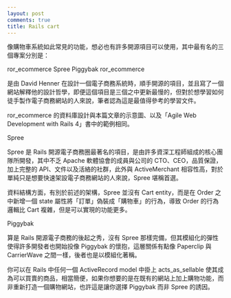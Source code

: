 ```yaml
---
layout: post
comments: true
title: Rails cart
---
```


像購物車系統如此常見的功能，想必也有許多開源項目可以使用，其中最有名的三個專案分別是：

ror_ecommerce
Spree
Piggybak
ror_ecommerce



是由 David Henner 在設計一個電子商務系統時，順手開源的項目，並且寫了一個網站解釋他的設計哲學，即便這個項目是三個之中更新最慢的，但對於想學習如何徒手製作電子商務網站的人來說，筆者認為這是最值得參考的學習文件。

ror_ecommerce 的資料庫設計與本篇文章的示意圖、以及「Agile Web Development with Rails 4」書中的範例相同。

Spree



Spree 是 Rails 開源電子商務圈最著名的項目，是由許多資深工程師組成的核心團隊所開發，其中不乏 Apache 軟體協會的成員與公司的 CTO、CEO，品質保證，加上完整的 API、文件以及活絡的社群，此外與 ActiveMerchant 相容性高，對於單純只是想要快速架設電子商務網站的人來說，Spree 堪稱首選。

資料結構方面，有別於前述的架構，Spree 並沒有 Cart entity，而是在 Order 之中新增一個 state 屬性將「訂單」偽裝成「購物車」的行為，導致 Order 的行為邏輯比 Cart 複雜，但是可以實現的功能更多。

Piggybak



算是 Rails 開源電子商務的後起之秀，沒有 Spree 那樣完備，但其模組化的彈性使得許多開發者也開始投像 Piggybak 的懷抱，這層關係有點像 Paperclip 與 CarrierWave 之間一樣，後者也是以模組化著稱。

你可以在 Rails 中任何一個 ActiveRecord model 中掛上 acts_as_sellable 使其成為可以買賣的商品，相當簡便，如果你想要的是在既有的網站上加上購物功能，而非重新打造一個購物網站，也許這是讓你選擇 Piggybak 而非 Spree 的誘因。

